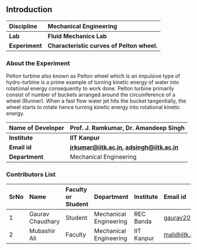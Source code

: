 ## Introduction


<b>Discipline | <b>Mechanical Engineering
:--|:--|
<b> Lab | <b> Fluid Mechanics Lab
<b> Experiment|   <b> Characteristic curves of Pelton wheel.

### About the Experiment 

Pelton turbine also known as Pelton wheel which is an impulsive type of hydro-turbine is a prime example of turning kinetic energy of water into rotational energy consequently to work done. Pelton turbine primarily consist of number of buckets arranged around the circumference of a wheel (Runner). When a fast flow water jet hits the bucket tangentially, the wheel starts to rotate hence turning kinetic energy into rotational kinetic energy.

<b>Name of Developer | <b> Prof. J. Ramkumar,  Dr. Amandeep Singh
:--|:--|
<b> Institute | <b>  IIT Kanpur
<b> Email id|     <b>  jrkumar@iitk.ac.in, adsingh@iitk.ac.in
<b> Department |  Mechanical Engineering

### Contributors List

SrNo | Name | Faculty or Student | Department| Institute | Email id
:--|:--|:--|:--|:--|:--|
1 | Gaurav Chaudhary   | Student | Mechanical Engineering |REC Banda| gaurav2013c@gmail.com
2 | Mubashir Ali | Faculty | Mechanical Engineering | IIT Kanpur | mali@iitk.ac.in
